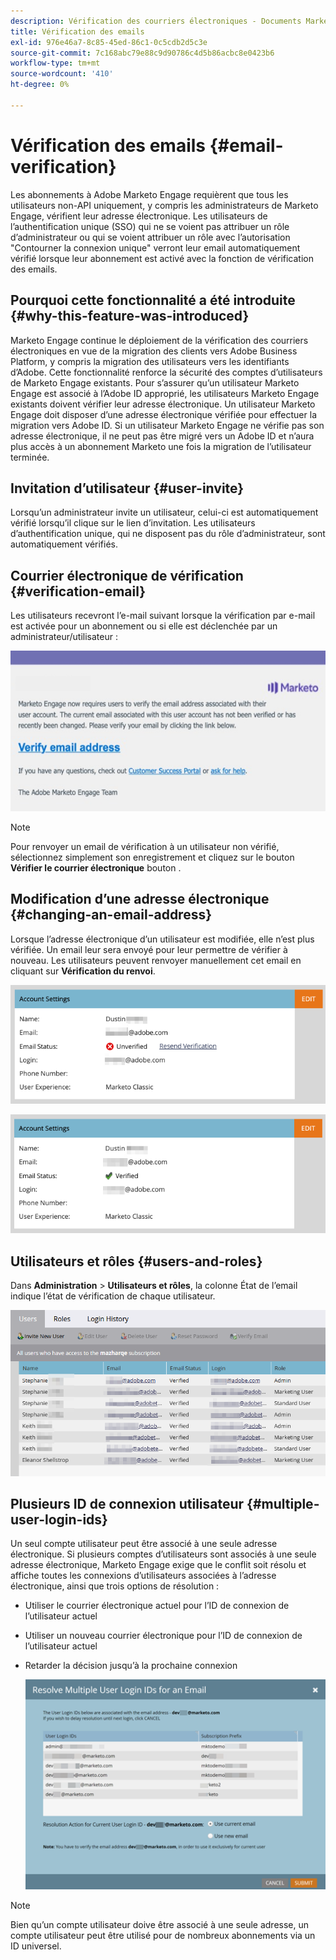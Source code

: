 ```yaml
---
description: Vérification des courriers électroniques - Documents Marketo - Documentation du produit
title: Vérification des emails
exl-id: 976e46a7-8c85-45ed-86c1-0c5cdb2d5c3e
source-git-commit: 7c168abc79e88c9d90786c4d5b86acbc8e0423b6
workflow-type: tm+mt
source-wordcount: '410'
ht-degree: 0%

---
```


# Vérification des emails {#email-verification}

Les abonnements à Adobe Marketo Engage requièrent que tous les utilisateurs non-API uniquement, y compris les administrateurs de Marketo Engage, vérifient leur adresse électronique. Les utilisateurs de l’authentification unique (SSO) qui ne se voient pas attribuer un rôle d’administrateur ou qui se voient attribuer un rôle avec l’autorisation &quot;Contourner la connexion unique&quot; verront leur email automatiquement vérifié lorsque leur abonnement est activé avec la fonction de vérification des emails.

## Pourquoi cette fonctionnalité a été introduite {#why-this-feature-was-introduced}

Marketo Engage continue le déploiement de la vérification des courriers électroniques en vue de la migration des clients vers Adobe Business Platform, y compris la migration des utilisateurs vers les identifiants d’Adobe. Cette fonctionnalité renforce la sécurité des comptes d’utilisateurs de Marketo Engage existants. Pour s’assurer qu’un utilisateur Marketo Engage est associé à l’Adobe ID approprié, les utilisateurs Marketo Engage existants doivent vérifier leur adresse électronique. Un utilisateur Marketo Engage doit disposer d’une adresse électronique vérifiée pour effectuer la migration vers Adobe ID. Si un utilisateur Marketo Engage ne vérifie pas son adresse électronique, il ne peut pas être migré vers un Adobe ID et n’aura plus accès à un abonnement Marketo une fois la migration de l’utilisateur terminée.

## Invitation d’utilisateur {#user-invite}

Lorsqu’un administrateur invite un utilisateur, celui-ci est automatiquement vérifié lorsqu’il clique sur le lien d’invitation. Les utilisateurs d’authentification unique, qui ne disposent pas du rôle d’administrateur, sont automatiquement vérifiés.

## Courrier électronique de vérification {#verification-email}

Les utilisateurs recevront l’e-mail suivant lorsque la vérification par e-mail est activée pour un abonnement ou si elle est déclenchée par un administrateur/utilisateur :

![](assets/email-verification-1.png)

>[!NOTE]
>
>Pour renvoyer un email de vérification à un utilisateur non vérifié, sélectionnez simplement son enregistrement et cliquez sur le bouton **Vérifier le courrier électronique** bouton .

## Modification d’une adresse électronique {#changing-an-email-address}

Lorsque l’adresse électronique d’un utilisateur est modifiée, elle n’est plus vérifiée. Un email leur sera envoyé pour leur permettre de vérifier à nouveau. Les utilisateurs peuvent renvoyer manuellement cet email en cliquant sur **Vérification du renvoi**.

![](assets/email-verification-2.png)

![](assets/email-verification-3.png)

## Utilisateurs et rôles {#users-and-roles}

Dans **Administration** > **Utilisateurs et rôles**, la colonne État de l’email indique l’état de vérification de chaque utilisateur.

![](assets/email-verification-4.png)

## Plusieurs ID de connexion utilisateur {#multiple-user-login-ids}

Un seul compte utilisateur peut être associé à une seule adresse électronique. Si plusieurs comptes d’utilisateurs sont associés à une seule adresse électronique, Marketo Engage exige que le conflit soit résolu et affiche toutes les connexions d’utilisateurs associées à l’adresse électronique, ainsi que trois options de résolution :

* Utiliser le courrier électronique actuel pour l’ID de connexion de l’utilisateur actuel
* Utiliser un nouveau courrier électronique pour l’ID de connexion de l’utilisateur actuel
* Retarder la décision jusqu’à la prochaine connexion

  ![](assets/email-verification-5.png)

>[!NOTE]
>
>Bien qu’un compte utilisateur doive être associé à une seule adresse, un compte utilisateur peut être utilisé pour de nombreux abonnements via un ID universel.

